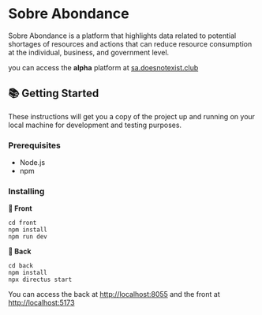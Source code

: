 # Sobre Abondance

Sobre Abondance is a platform that highlights data related to potential shortages of resources and actions that can reduce resource consumption at the individual, business, and government level.

you can access the **alpha** platform at [sa.doesnotexist.club](https://sa.doesnotexist.club/)

## 📚 Getting Started

These instructions will get you a copy of the project up and running on your local machine for development and testing purposes.

### Prerequisites
- Node.js
- npm

### Installing

**🧮 Front**

```
cd front
npm install
npm run dev
```

**🏺 Back**

```
cd back
npm install
npx directus start
```

You can access the back at [http://localhost:8055](http://localhost:8055) and the front at [http://localhost:5173](http://localhost:5173)

